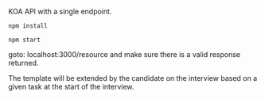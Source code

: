 KOA API with a single endpoint.

`npm install`

`npm start`

goto: localhost:3000/resource and make sure there is a valid response returned.

The template will be extended by the candidate on the interview based on a given task at the start of the interview.